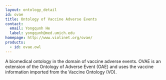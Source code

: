 ```yaml
---
layout: ontology_detail
id: ovae
title: Ontology of Vaccine Adverse Events
contact:
  email: Yongqunh He
  label: yongqunh@med.umich.edu
homepage: http://www.violinet.org/ovae/
products:
  - id: ovae.owl
---
```


A biomedical ontology in the domain of vaccine adverse events. OVAE is an extension of the Ontology of Adverse Event (OAE) and uses the vaccine information imported from the Vaccine Ontology (VO). 
